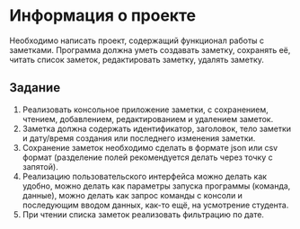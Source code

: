 # Информация о проекте
Необходимо написать проект, содержащий функционал работы с заметками. Программа должна уметь создавать заметку, сохранять её, читать список заметок, редактировать заметку, удалять заметку.

## Задание
1. Реализовать консольное приложение заметки, с сохранением, чтением, добавлением, редактированием и удалением заметок. 
2. Заметка должна содержать идентификатор, заголовок, тело заметки и дату/время создания или последнего изменения заметки. 
3. Сохранение заметок необходимо сделать в формате json или csv формат (разделение полей рекомендуется делать через точку с запятой). 
4. Реализацию пользовательского интерфейса можно делать как удобно, можно делать как параметры запуска программы (команда, данные), можно делать как запрос команды с консоли и последующим вводом данных, как-то ещё, на усмотрение студента.
5. При чтении списка заметок реализовать фильтрацию по дате.
